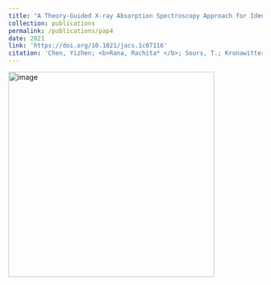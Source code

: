 ```yaml
---
title: "A Theory-Guided X-ray Absorption Spectroscopy Approach for Identifying Active Sites in Atomically Dispersed Transition-Metal Catalysts"
collection: publications
permalink: /publications/pap4
date: 2021
link: 'https://doi.org/10.1021/jacs.1c07116'
citation: 'Chen, Yizhen; <b>Rana, Rachita* </b>; Sours, T.; Kronawitter, Coleman; Bare, Simon R.; ; Kulkarni, Ambarish R.; Gates, B. C.'
---
```

<img width="408" alt="image" src="https://github.com/Rachita028/Rachita028.github.io/assets/58958731/54dc13f1-0868-4cc6-9f20-3147bb9e5d38">
